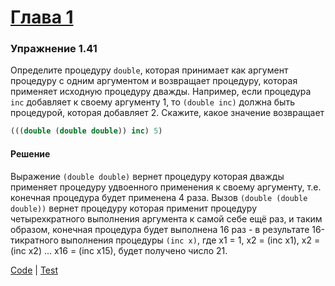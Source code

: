 # [Глава 1](../index.md#Глава-1-Построение-абстракций-с-помощью-процедур)

### Упражнение 1.41
Определите процедуру `double`, которая принимает как аргумент процедуру с одним аргументом и возвращает процедуру, которая применяет исходную процедуру дважды. Например, если процедура `inc` добавляет к своему аргументу 1, то `(double inc)` должна быть процедурой, которая добавляет 2.
Скажите, какое значение возвращает

```clojure
(((double (double double)) inc) 5)
```

#### Решение
Выражение `(double double)` вернет процедуру которая дважды применяет процедуру удвоенного применения к своему аргументу, т.е. конечная процедура будет применена 4 раза. Вызов `(double (double double))` вернет процедуру которая применит процедуру четырехкратного выполнения аргумента к самой себе ещё раз, и таким образом, конечная процедура будет выполнена 16 раз - в результате 16-тикратного выполнения процедуры `(inc x)`, где x1 = 1, x2 = (inc x1), x2 = (inc x2) ... x16 = (inc x15), будет получено число 21.

[Code](../../src/sicp/chapter01/1_41.clj) | [Test](../../test/sicp/chapter01/1_41_test.clj)
